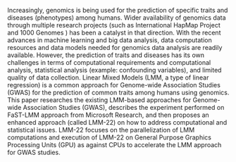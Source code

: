 Increasingly, genomics is being used for the prediction of specific traits and diseases (phenotypes) among humans. Wider availability of genomics data through multiple research projects (such as International HapMap Project  and 1000 Genomes ) has been a catalyst in that direction. With the recent advances in machine learning and big data analysis, data computation resources and data models needed for genomics data analysis are readily available. However, the prediction of traits and diseases has its own challenges in terms of computational requirements and computational analysis, statistical analysis (example: confounding variables), and limited quality of data collection. Linear Mixed Models (LMM, a type of linear regression) is a common approach for Genome-wide Association Studies (GWAS) for the prediction of common traits among humans using genomics. This paper researches the existing LMM-based approaches for Genome-wide Association Studies (GWAS), describes the experiment performed on FaST-LMM approach from Microsoft Research, and then proposes an enhanced approach (called LMM-22) on how to address computational and statistical issues.  LMM-22 focuses on the parallelization of LMM computations and execution of LMM-22 on General Purpose Graphics Processing Units (GPU) as against CPUs to accelerate the LMM approach for GWAS studies.
